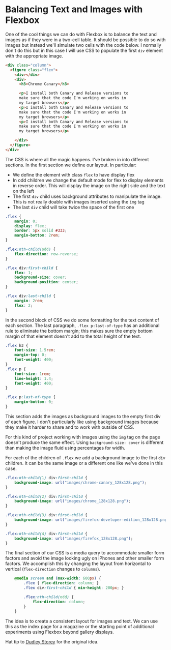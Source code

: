 # Balancing Text and Images with Flexbox

One of the cool things we can do with Flexbox is to balance the text and images as if they were in a two-cell table. It should be possible to do so with images but instead we'll simulate two cells with the code below. I normally don't do this but in this case I will use CSS to populate the first `div` element with the appropriate image.   

```html
<div class="column">
  <figure class="flex">
    <div></div>
    <div>
      <h3>Chrome Canary</h3>

      <p>I install both Canary and Release versions to 
      make sure that the code I'm working on works in 
      my target browsers</p>
      <p>I install both Canary and Release versions to 
      make sure that the code I'm working on works in 
      my target browsers</p>
      <p>I install both Canary and Release versions to 
      make sure that the code I'm working on works in 
      my target browsers</p>

    </div>
  </figure>
</div>
```

The CSS is where all the magic happens. I've broken in into different sections. In the first section we define our layout. In particular: 
 
* We define the element with class `flex` to have display flex
* In odd children we change the default mode for flex to display elements in reverse order. This will display the image on the right side and the text on the left
* The first `div` child uses background attributes to manipulate the image. This is not really doable with images inserted using the `img` tag
* The last `div` child will take twice the space of the first one

```css
.flex {
    margin: 0;
    display: flex;
    border: 5px solid #333;
    margin-bottom: 2rem;
}

.flex:nth-child(odd) {
    flex-direction: row-reverse;
}

.flex div:first-child {
    flex: 1;
    background-size: cover;
    background-position: center;
}

.flex div:last-child {
    margin: 2rem;
    flex: 2;
}
```

In the second block of CSS we do some formatting for the text content of each section. The last paragraph, `.flex p:last-of-type` has an additional rule to eliminate the bottom margin; this makes sure the empty bottom margin of that element doesn't add to the total height of the text.

```css
.flex h3 {
    font-size: 1.5rem;
    margin-top: 0;
    font-weight: 400;
}
.flex p {
    font-size: 1rem;
    line-height: 1.4;
    font-weight: 400;
}

.flex p:last-of-type {
    margin-bottom: 0;
}
```

This section adds the images as background images to the empty first div of each figure. I don't particularly like using background images because they make it harder to share and to work with outside of CSS. 

For this kind of project working with images using the `img` tag on the page doesn't produce the same effect. Using `background-size: cover` is different than making the image fluid using percentages for width. 

For each of the children of `.flex` we add a background image to the first `div` children. It can be the same image or a different one like we've done in this case. 

```css
.flex:nth-child(1) div:first-child {
    background-image: url("images/chrome-canary_128x128.png");
}

.flex:nth-child(2) div:first-child {
    background-image: url("images/chrome_128x128.png");
}

.flex:nth-child(3) div:first-child {
    background-image: url("images/firefox-developer-edition_128x128.png");
}

.flex:nth-child(4) div:first-child {
    background-image: url("images/firefox_128x128.png");
}
```

The final section of our CSS is a media query to accommodate smaller form factors and avoid the image looking ugly on iPhones and other smaller form factors. We accomplish this by changing the layout from horizontal to vertical (`flex-direction` changes to `columns`).

```css
    @media screen and (max-width: 600px) {
        .flex { flex-direction: column; }
        .flex div:first-child { min-height: 200px; }

        .flex:nth-child(odd) {
            flex-direction: column;
        }
    }
```

The idea is to create a consistent layout for images and text. We can use this as the index page  for a magazine or the starting point of additional experiments using Flexbox beyond gallery displays.  

 Hat tip to [Dudley Storey](http://thenewcode.com/1169/Balancing-Text-and-Images-with-Flexbox) for the original idea. 

